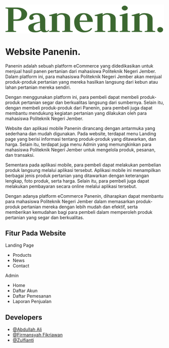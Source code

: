 
![image.png](https://github.com/abdlhli/Panenin/blob/master/public/assets/images/Panenin..png)

# Website Panenin.

Panenin adalah sebuah platform eCommerce yang didedikasikan untuk menjual hasil panen pertanian dari mahasiswa Politeknik Negeri Jember. Dalam platform ini, para mahasiswa Politeknik Negeri Jember akan menjual produk-produk pertanian yang mereka hasilkan langsung dari kebun atau lahan pertanian mereka sendiri.

Dengan menggunakan platform ini, para pembeli dapat membeli produk-produk pertanian segar dan berkualitas langsung dari sumbernya. Selain itu, dengan membeli produk-produk dari Panenin, para pembeli juga dapat membantu mendukung kegiatan pertanian yang dilakukan oleh para mahasiswa Politeknik Negeri Jember.

Website dan aplikasi mobile Panenin dirancang dengan antarmuka yang sederhana dan mudah digunakan. Pada website, terdapat menu Landing page yang berisi informasi tentang produk-produk yang ditawarkan, dan harga. Selain itu, terdapat juga menu Admin yang memungkinkan para mahasiswa Politeknik Negeri Jember untuk mengelola produk, pesanan, dan transaksi.

Sementara pada aplikasi mobile, para pembeli dapat melakukan pembelian produk langsung melalui aplikasi tersebut. Aplikasi mobile ini menampilkan berbagai jenis produk pertanian yang ditawarkan dengan keterangan lengkap, foto produk, serta harga. Selain itu, para pembeli juga dapat melakukan pembayaran secara online melalui aplikasi tersebut.

Dengan adanya platform eCommerce Panenin, diharapkan dapat membantu para mahasiswa Politeknik Negeri Jember dalam memasarkan produk-produk pertanian mereka dengan lebih mudah dan efektif, serta memberikan kemudahan bagi para pembeli dalam memperoleh produk pertanian yang segar dan berkualitas.


## Fitur Pada Website

Landing Page
- Products
- News
- Contact

Admin
- Home
- Daftar Akun
- Daftar Pemesanan
- Laporan Penjualan


## Developers

- [@Abdullah Ali](https://github.com/abdlhli)
- [@Firmansyah Fikriawan](https://github.com/fmnsh19)
- [@Zulfianti](https://github.com/viviashilah14)
